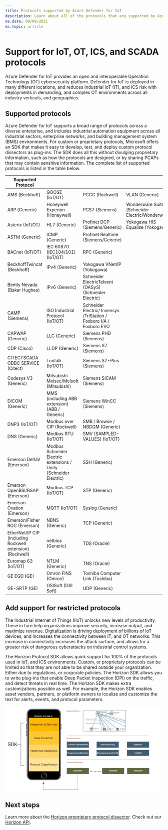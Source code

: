 ```yaml
---
title: Protocols supported by Azure Defender for IoT
description: Learn about all of the protocols that are supported by Azure Defender for IoT.
ms.date: 09/09/2021
ms.topic: article
---
```


# Support for IoT, OT, ICS, and SCADA protocols

Azure Defender for IoT provides an open and interoperable Operation Technology (OT) cybersecurity platform. Defender for IoT is deployed in many different locations, and reduces Industrial IoT (IT), and ICS risk with deployments in demanding, and complex OT environments across all industry verticals, and geographies.

## Supported protocols

Azure Defender for IoT supports a broad range of protocols across a diverse enterprise, and includes industrial automation equipment across all industrial sectors, enterprise networks, and building management system (BMS) environments. For custom or proprietary protocols, Microsoft offers an SDK that makes it easy to develop, test, and deploy custom protocol dissectors as plug-ins. The SDK does all this without divulging proprietary information, such as how the protocols are designed, or by sharing PCAPs that may contain sensitive information. The complete list of supported protocols is listed in the table below.

| Supported Protocol | | | |
|--|--|--|--|
| AMS (Beckhoff) | GOOSE (IoT/OT) | PCCC (Rockwell) | VLAN (Generic) |
| ARP (Generic) | Honeywell Experion (Honeywell) | PCS7 (Siemens) | Wonderware Suitelink (Schneider Electric/Wonderware) |
| Asterix (IoT/OT) | HL7 (Generic) | Profinet DCP (Siemens/Generic) | Yokogawa HIS Equalize (Yokogawa) |
| ASTM (Generic) | ICMP (Generic) | Profinet Realtime (Siemens/Generic) | |
| BACnet (IoT/OT) | IEC 60870 (IEC104/101) (IoT/OT) | RPC (Generic) | |
| BeckhoffTwincat (Beckhoff) | IPv4 (Generic) | Yokogawa VNet/IP (Yokogawa) | |
| Bently Nevada (Baker Hughes) | IPv6 (Generic) | Schneider ElectricTelvent (OASyS) (Schneider Electric) | |
| CAMP (Siemens) | ISO Industrial Protocol (IoT/OT) | Schneider Electric/ Invensys /TriStation / Foxboro I/A / Foxboro EVO | |
| CAPWAP (Generic) | LLC (Generic) | Siemens PHD (Siemens) | |
| CDP (Cisco) | LLDP (Generic) | Siemens S7 (Siemens) | |
| CITECTSCADA ODBC SERVICE (Citect) | Lontalk (IoT/OT) | Siemens S7-Plus (Siemens) | |
| Codesys V3 (Generic) | Mitsubishi Melsec/Melsoft (Mitsubishi) | Siemens SICAM (Siemens) |
| DICOM (Generic) | MMS (including ABB extension) (ABB / Generic) | Siemens WinCC (Siemens) |
| DNP3 (IoT/OT) | Modbus over CIP (Rockwell) | SMB / Browse / NBDGM (Generic) | |
| DNS (Generic) | Modbus RTU (IoT/OT) | SMV (SAMPLED-VALUES) (IoT/OT) |
| Emerson DeltaV (Emerson) | Modbus Schneider Electric extensions / Unity (Schneider Electric) | SSH (Generic) | |
| Emerson OpenBSI/BSAP (Emerson) | Modbus TCP (IoT/OT) | STP (Generic) | |
| Emerson Ovation (Emerson) | MQTT (IoT/OT) | Syslog (Generic) | |
| Emerson/Fisher ROC (Emerson) | NBNS (Generic) | TCP (Generic) | |
| EtherNet/IP CIP (including Rockwell extension) (Rockwell) | netbios (Generic) | TDS (Oracle) | |
| Euromap 63 (IoT/OT) | NTLM (Generic) | TNS (Oracle) | |
| GE EGD (GE) | Omron FINS (Omron) | Toshiba Computer Link (Toshiba) | |
| GE-SRTP (GE) | OSISoft (OSI Soft) | UDP (Generic) | |

## Add support for restricted protocols

The Industrial Internet of Things (IIoT) unlocks new levels of productivity. These in turn help organizations improve security, increase output, and maximize revenue. Digitalization is driving deployment of billions of IoT devices, and increases the connectivity between IT, and OT networks. This increase in connectivity increases the attack surface, and allows for a greater risk of dangerous cyberattacks on industrial control systems.

The Horizon Protocol SDK allows quick support for 100% of the protocols used in IoT, and ICS environments. Custom, or proprietary protocols can be limited so that they are not able to be shared outside your organization. Either due to regulations, or corporate policies. The Horizon SDK allows you to write plug-ins that enable Deep Packet Inspection (DPI) on the traffic, and detect threats in real time. The Horizon SDK makes extra customizations possible as well. For example, the Horizon SDK enables asset vendors, partners, or platform owners to localize and customize the text for alerts, events, and protocol parameters.

[![The Horizon SDK allows quick support for 100% of the protocols used in IOT, and ICS environments.](media/concept-supported-protocols/sdk-horizon.png)](media/concept-supported-protocols/sdk-horizon-expanded.png#lightbox)

## Next steps

Learn more about the [Horizon proprietary protocol dissector](references-horizon-sdk.md).
Check out our [Horizon API](references-horizon-api.md).

